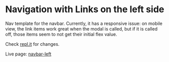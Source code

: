# Navigation with Links on the left side

Nav template for the navbar. Currently, it has a responsive issue: on mobile view, the link items work great when the modal is called, but if it is called off, those items seem to not get their initial flex value.

Check [repl.it](https://replit.com/@itscastillo/navbartest#style.css) for changes.

Live page: [navbar-left](https://navbartest.itscastillo.repl.co)
